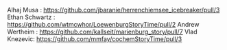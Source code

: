 
Alhaj Musa :            https://github.com/jbaranie/herrenchiemsee_icebreaker/pull/3
Ethan Schwartz :        https://github.com/wtmcwhor/LoewenburgStoryTime/pull/2
Andrew Wertheim :       https://github.com/kallseit/marienburg_story/pull/7
Vlad Knezevic:          https://github.com/mmfay/cochemStoryTime/pull/3

